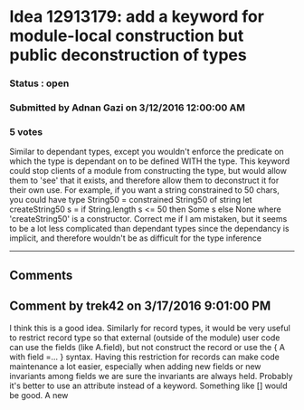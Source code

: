 # Idea 12913179: add a keyword for module-local construction but public deconstruction of types #

### Status : open

### Submitted by Adnan Gazi on 3/12/2016 12:00:00 AM

### 5 votes

Similar to dependant types, except you wouldn't enforce the predicate on which the type is dependant on to be defined WITH the type.
This keyword could stop clients of a module from constructing the type, but would allow them to 'see' that it exists, and therefore allow them to deconstruct it for their own use.
For example, if you want a string constrained to 50 chars, you could have
type String50 = constrained String50 of string
let createString50 s = if String.length s <= 50 then Some s else None
where 'createString50' is a constructor.
Correct me if I am mistaken, but it seems to be a lot less complicated than dependant types since the dependancy is implicit, and therefore wouldn't be as difficult for the type inference


------------------------
## Comments


## Comment by trek42 on 3/17/2016 9:01:00 PM
I think this is a good idea. Similarly for record types, it would be very useful to restrict record type so that external (outside of the module) user code can use the fields (like A.field), but not construct the record or use the { A with field =... } syntax. Having this restriction for records can make code maintenance a lot easier, especially when adding new fields or new invariants among fields we are sure the invariants are always held.
Probably it's better to use an attribute instead of a keyword. Something like [<PrivateConstructor>] would be good.
A new

